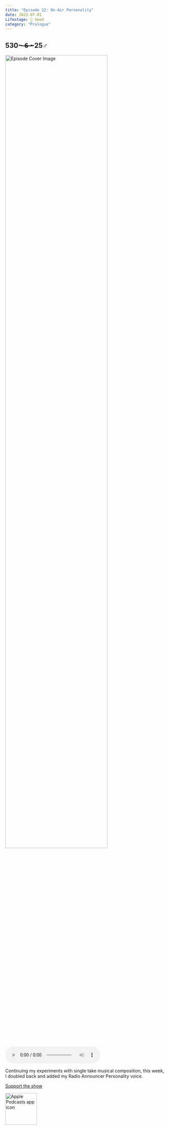 ```yaml
---
title: "Episode 22: On-Air Personality"
date: 2022-07-01
Lifestage: 🌱 Seed
category: "Prologue"
---
```

## 530~ ̶6̶ ̶~25♂
<img src="https://artwork.captivate.fm/8831caf6-70a5-4813-890e-8c3475750675/60854458c4d1acdf4e1c2f79c4137142.jpg" alt="Episode Cover Image" width=80%/>
<audio controls>
  <source src="https://podcasts.captivate.fm/media/99ef148b-a2e5-4b00-9787-2a541bfd9bad/10890987-episode-22-on-air-personality.mp3" type="audio/mpeg">
  Your browser does not support the audio element.
</audio>

<p>Continuing my experiments with single take musical composition, this week, I doubled back and added my Radio Announcer Personality voice. </p><a rel="payment" href="https://www.paypal.com/donate/?hosted_button_id=WX3GRUK5BHJLS">Support the show</a>

<a href="https://podcasts.apple.com/us/podcast/living-room-music/id1608791560?tscg=30200&itsct=podcast_box_appicon&ls=1&mttnsubad=1608791560" style="display: inline-block;"><img src="https://toolbox.marketingtools.apple.com/api/v2/badges/app-icon-podcasts/standard/en-us" alt="Apple Podcasts app icon" style="width: 100px; height: 100px; vertical-align: middle; object-fit: contain;" /></a>
    